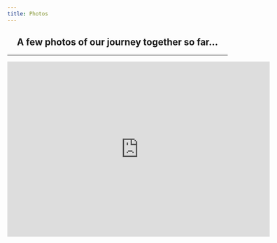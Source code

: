 ```yaml
---
title: Photos
---
```


<h2 align="center"> A few photos of our journey together so far... </h2>

<script type="text/javascript" src="{{ "js/main.js" | prepend: site.baseurl }}"></script>

----
<p align="center">
<iframe src="https://micah-cecilia.github.io/slides/my-pics1.html" width="600px" height="400px" style="border: none; text-align: center;"></iframe>
</p>